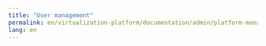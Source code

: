 ```yaml
---
title: "User management"
permalink: en/virtualization-platform/documentation/admin/platform-management/access-control/user-management.html
lang: en
---
```

